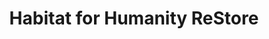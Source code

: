 ---
title: "Habitat for Humanity ReStore"
url: /houston/habitat-for-humanity-restore/
shop: Gebrauchtwaren
---